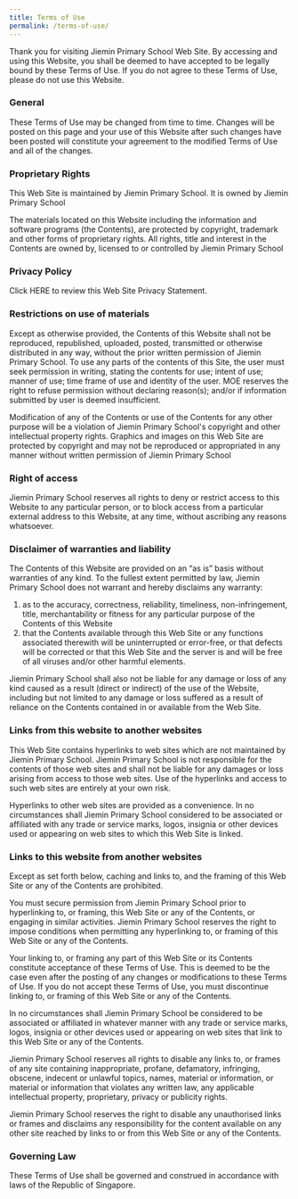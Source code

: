 ```yaml
---
title: Terms of Use
permalink: /terms-of-use/
---
```

Thank you for visiting Jiemin Primary School Web Site. By accessing and using this Website, you shall be deemed to have accepted to be legally bound by these Terms of Use. If you do not agree to these Terms of Use, please do not use this Website.

### General 

These Terms of Use may be changed from time to time. Changes will be posted on this page and your use of this Website after such changes have been posted will constitute your agreement to the modified Terms of Use and all of the changes.

### Proprietary Rights

This Web Site is maintained by Jiemin Primary School. It is owned by Jiemin Primary School

The materials located on this Website including the information and software programs (the Contents), are protected by copyright, trademark and other forms of proprietary rights. All rights, title and interest in the Contents are owned by, licensed to or controlled by Jiemin Primary School

### Privacy Policy

Click HERE to review this Web Site Privacy Statement.

### Restrictions on use of materials

Except as otherwise provided, the Contents of this Website shall not be reproduced, republished, uploaded, posted, transmitted or otherwise distributed in any way, without the prior written permission of Jiemin Primary School. To use any parts of the contents of this Site, the user must seek permission in writing, stating the contents for use; intent of use; manner of use; time frame of use and identity of the user. MOE reserves the right to refuse permission without declaring reason(s); and/or if information submitted by user is deemed insufficient.

Modification of any of the Contents or use of the Contents for any other purpose will be a violation of Jiemin Primary School's copyright and other intellectual property rights. Graphics and images on this Web Site are protected by copyright and may not be reproduced or appropriated in any manner without written permission of Jiemin Primary School

### Right of access

Jiemin Primary School reserves all rights to deny or restrict access to this Website to any particular person, or to block access from a particular external address to this Website, at any time, without ascribing any reasons whatsoever.

### Disclaimer of warranties and liability

The Contents of this Website are provided on an “as is” basis without warranties of any kind. To the fullest extent permitted by law, Jiemin Primary School does not warrant and hereby disclaims any warranty:

1.  as to the accuracy, correctness, reliability, timeliness, non-infringement, title, merchantability or fitness for any particular purpose of the Contents of this Website
2.  that the Contents available through this Web Site or any functions associated therewith will be uninterrupted or error-free, or that defects will be corrected or that this Web Site and the server is and will be free of all viruses and/or other harmful elements.

Jiemin Primary School shall also not be liable for any damage or loss of any kind caused as a result (direct or indirect) of the use of the Website, including but not limited to any damage or loss suffered as a result of reliance on the Contents contained in or available from the Web Site.

### Links from this website to another websites

This Web Site contains hyperlinks to web sites which are not maintained by Jiemin Primary School. Jiemin Primary School is not responsible for the contents of those web sites and shall not be liable for any damages or loss arising from access to those web sites. Use of the hyperlinks and access to such web sites are entirely at your own risk.

Hyperlinks to other web sites are provided as a convenience. In no circumstances shall Jiemin Primary School considered to be associated or affiliated with any trade or service marks, logos, insignia or other devices used or appearing on web sites to which this Web Site is linked.

### Links to this website from another websites

Except as set forth below, caching and links to, and the framing of this Web Site or any of the Contents are prohibited.

You must secure permission from Jiemin Primary School prior to hyperlinking to, or framing, this Web Site or any of the Contents, or engaging in similar activities. Jiemin Primary School reserves the right to impose conditions when permitting any hyperlinking to, or framing of this Web Site or any of the Contents.

Your linking to, or framing any part of this Web Site or its Contents constitute acceptance of these Terms of Use. This is deemed to be the case even after the posting of any changes or modifications to these Terms of Use. If you do not accept these Terms of Use, you must discontinue linking to, or framing of this Web Site or any of the Contents.

In no circumstances shall Jiemin Primary School be considered to be associated or affiliated in whatever manner with any trade or service marks, logos, insignia or other devices used or appearing on web sites that link to this Web Site or any of the Contents.

Jiemin Primary School reserves all rights to disable any links to, or frames of any site containing inappropriate, profane, defamatory, infringing, obscene, indecent or unlawful topics, names, material or information, or material or information that violates any written law, any applicable intellectual property, proprietary, privacy or publicity rights.

Jiemin Primary School reserves the right to disable any unauthorised links or frames and disclaims any responsibility for the content available on any other site reached by links to or from this Web Site or any of the Contents.

### Governing Law

These Terms of Use shall be governed and construed in accordance with laws of the Republic of Singapore.

